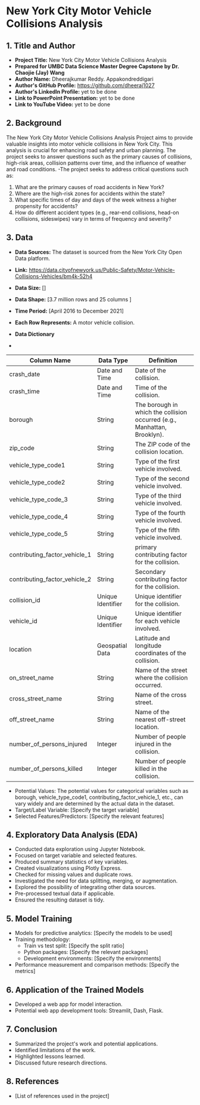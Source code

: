 # New York City Motor Vehicle Collisions Analysis

## 1. Title and Author
- **Project Title:** New York City Motor Vehicle Collisions Analysis
- **Prepared for UMBC Data Science Master Degree Capstone by Dr. Chaojie (Jay) Wang**
- **Author Name:** Dheerajkumar Reddy. Appakondreddigari
- **Author's GitHub Profile:** https://github.com/dheeraj1027
- **Author's LinkedIn Profile:** yet to be done
- **Link to PowerPoint Presentation:** yet to be done
- **Link to YouTube Video:** yet to be done

## 2. Background
The New York City Motor Vehicle Collisions Analysis Project aims to provide valuable insights into motor vehicle collisions in New York City. This analysis is crucial for enhancing road safety and urban planning. The project seeks to answer questions such as the primary causes of collisions, high-risk areas, collision patterns over time, and the influence of weather and road conditions.
-The project seeks to address critical questions such as:
1. What are the primary causes of road accidents in New York?
2. Where are the high-risk zones for accidents within the state?
3. What specific times of day and days of the week witness a higher propensity for accidents?
4. How do different accident types (e.g., rear-end collisions, head-on collisions, sideswipes) vary in terms of frequency and severity?
## 3. Data
- **Data Sources:** The dataset is sourced from the New York City Open Data platform.
- **Link:** https://data.cityofnewyork.us/Public-Safety/Motor-Vehicle-Collisions-Vehicles/bm4k-52h4
- **Data Size:** []
- **Data Shape:** [3.7 million rows and 25 columns ]
- **Time Period:** [April 2016 to December 2021]
- **Each Row Represents:** A motor vehicle collision.

-  **Data Dictionary**
-  
| Column Name                       | Data Type           | Definition                                                  |
|-----------------------------------|---------------------|-------------------------------------------------------------|
| crash_date                         | Date and Time       | Date of the collision.                                     |
| crash_time                         | Date and Time       | Time of the collision.                                     |
| borough                            | String              | The borough in which the collision occurred (e.g., Manhattan, Brooklyn). |
| zip_code                           | String              | The ZIP code of the collision location.                    |
| vehicle_type_code1                 | String              | Type of the first vehicle involved.                        |
| vehicle_type_code2                 | String              | Type of the second vehicle involved.                       |
| vehicle_type_code_3                | String              | Type of the third vehicle involved.                        |
| vehicle_type_code_4                | String              | Type of the fourth vehicle involved.                       |
| vehicle_type_code_5                | String              | Type of the fifth vehicle involved.                        |
| contributing_factor_vehicle_1      | String              | primary contributing factor for the collision.             |
| contributing_factor_vehicle_2      | String              | Secondary contributing factor for the collision.           |
| collision_id                       | Unique Identifier    | Unique identifier for the collision.                       |
| vehicle_id                         | Unique Identifier    | Unique identifier for each vehicle involved.                |
| location                           | Geospatial Data     | Latitude and longitude coordinates of the collision.      |
| on_street_name                     | String              | Name of the street where the collision occurred.            |
| cross_street_name                  | String              | Name of the cross street.                                  |
| off_street_name                    | String              | Name of the nearest off-street location.                   |
| number_of_persons_injured          | Integer             | Number of people injured in the collision.                |
| number_of_persons_killed           | Integer             | Number of people killed in the collision.                 |

  - Potential Values: The potential values for categorical variables such as borough, vehicle_type_code1, contributing_factor_vehicle_1, etc., can vary widely and are determined by the actual data in the dataset. 
  - Target/Label Variable: [Specify the target variable]
  - Selected Features/Predictors: [Specify the relevant features]

## 4. Exploratory Data Analysis (EDA)
- Conducted data exploration using Jupyter Notebook.
- Focused on target variable and selected features.
- Produced summary statistics of key variables.
- Created visualizations using Plotly Express.
- Checked for missing values and duplicate rows.
- Investigated the need for data splitting, merging, or augmentation.
- Explored the possibility of integrating other data sources.
- Pre-processed textual data if applicable.
- Ensured the resulting dataset is tidy.

## 5. Model Training
- Models for predictive analytics: [Specify the models to be used]
- Training methodology: 
  - Train vs test split: [Specify the split ratio]
  - Python packages: [Specify the relevant packages]
  - Development environments: [Specify the environments]
- Performance measurement and comparison methods: [Specify the metrics]

## 6. Application of the Trained Models
- Developed a web app for model interaction.
- Potential web app development tools: Streamlit, Dash, Flask.

## 7. Conclusion
- Summarized the project's work and potential applications.
- Identified limitations of the work.
- Highlighted lessons learned.
- Discussed future research directions.

## 8. References
- [List of references used in the project]
